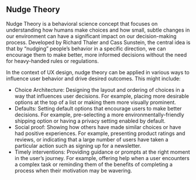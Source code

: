 ## Nudge Theory
Nudge Theory is a behavioral science concept that focuses on understanding how humans make choices and how small, subtle changes in our environment can have a significant impact on our decision-making process. Developed by Richard Thaler and Cass Sunstein, the central idea is that by “nudging” people’s behavior in a specific direction, we can encourage them to make better, more informed decisions without the need for heavy-handed rules or regulations.

In the context of UX design, nudge theory can be applied in various ways to influence user behavior and drive desired outcomes. This might include:

- Choice Architecture: Designing the layout and ordering of choices in a way that influences user decisions. For example, placing more desirable options at the top of a list or making them more visually prominent.
- Defaults: Setting default options that encourage users to make better decisions. For example, pre-selecting a more environmentally-friendly shipping option or having a privacy setting enabled by default.
- Social proof: Showing how others have made similar choices or have had positive experiences. For example, presenting product ratings and reviews, or indicating that a large number of users have taken a particular action such as signing up for a newsletter.
- Timely interventions: Providing guidance or prompts at the right moment in the user’s journey. For example, offering help when a user encounters a complex task or reminding them of the benefits of completing a process when their motivation may be wavering.
